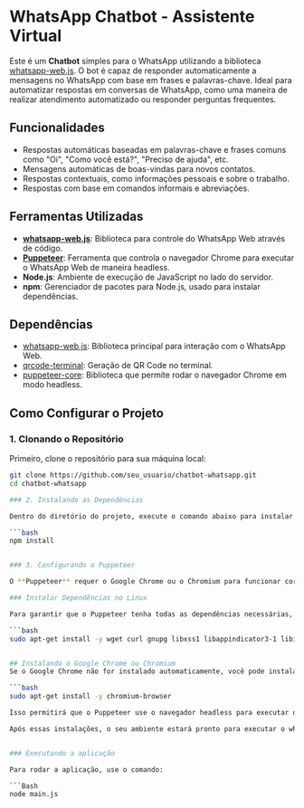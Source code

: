 # WhatsApp Chatbot - Assistente Virtual

Este é um **Chatbot** simples para o WhatsApp utilizando a biblioteca [whatsapp-web.js](https://github.com/mukulhase/WebWhatsapp-Wrapper). O bot é capaz de responder automaticamente a mensagens no WhatsApp com base em frases e palavras-chave. Ideal para automatizar respostas em conversas de WhatsApp, como uma maneira de realizar atendimento automatizado ou responder perguntas frequentes.

## Funcionalidades

- Respostas automáticas baseadas em palavras-chave e frases comuns como "Oi", "Como você está?", "Preciso de ajuda", etc.
- Mensagens automáticas de boas-vindas para novos contatos.
- Respostas contextuais, como informações pessoais e sobre o trabalho.
- Respostas com base em comandos informais e abreviações.

## Ferramentas Utilizadas

- [**whatsapp-web.js**](https://github.com/mukulhase/WebWhatsapp-Wrapper): Biblioteca para controle do WhatsApp Web através de código.
- [**Puppeteer**](https://github.com/puppeteer/puppeteer): Ferramenta que controla o navegador Chrome para executar o WhatsApp Web de maneira headless.
- **Node.js**: Ambiente de execução de JavaScript no lado do servidor.
- **npm**: Gerenciador de pacotes para Node.js, usado para instalar dependências.

## Dependências

- [whatsapp-web.js](https://www.npmjs.com/package/whatsapp-web.js): Biblioteca principal para interação com o WhatsApp Web.
- [qrcode-terminal](https://www.npmjs.com/package/qrcode-terminal): Geração de QR Code no terminal.
- [puppeteer-core](https://www.npmjs.com/package/puppeteer-core): Biblioteca que permite rodar o navegador Chrome em modo headless.

## Como Configurar o Projeto

### 1. Clonando o Repositório

Primeiro, clone o repositório para sua máquina local:

```bash
git clone https://github.com/seu_usuario/chatbot-whatsapp.git
cd chatbot-whatsapp 

### 2. Instalando as Dependências

Dentro do diretório do projeto, execute o comando abaixo para instalar as dependências:

```bash
npm install


### 3. Configurando o Puppeteer

O **Puppeteer** requer o Google Chrome ou o Chromium para funcionar corretamente, e se você estiver utilizando um ambiente de servidor remoto ou VPS, será necessário instalar algumas dependências para garantir que o navegador headless funcione sem problemas.

### Instalar Dependências no Linux

Para garantir que o Puppeteer tenha todas as dependências necessárias, instale os pacotes requeridos com o seguinte comando:

```bash
sudo apt-get install -y wget curl gnupg libxss1 libappindicator3-1 libindicator7 fonts-liberation


## Instalando o Google Chrome ou Chromium
Se o Google Chrome não for instalado automaticamente, você pode instalar o Chromium, que é uma versão open-source do Chrome. Use o comando abaixo para instalar o Chromium no Ubuntu:

```bash
sudo apt-get install -y chromium-browser

Isso permitirá que o Puppeteer use o navegador headless para executar o bot corretamente.

Após essas instalações, o seu ambiente estará pronto para executar o whatsapp-web.js com o Puppeteer.


### Executando a aplicação

Para rodar a aplicação, use o comando:

```Bash
node main.js